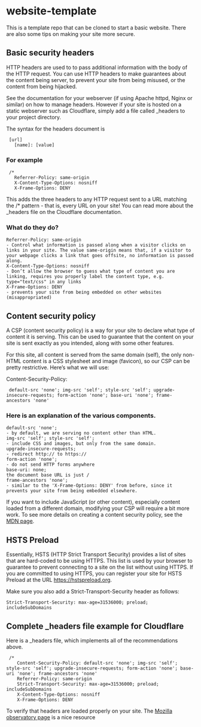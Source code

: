# website-template

This is a template repo that can be cloned to start a basic website.
There are also some tips on making your site more secure.


## Basic security headers
HTTP headers are used to to pass additional information with the body of the HTTP request.
You can use HTTP headers to make guarantees about the content being server, 
to prevent your site from being misused, or the content from being hijacked.

See the documentation for your webserver (if using Apache httpd, Nginx or similar) on how to manage headers.
However if your site is hosted on a static webserver such as Cloudflare, simply add a file called _headers to your project directory.

The syntax for the headers document is

     [url]
       [name]: [value]
 
### For example
 
     /*
       Referrer-Policy: same-origin
       X-Content-Type-Options: nosniff
       X-Frame-Options: DENY
  
This adds the three headers to any HTTP request sent to a URL matching the /* pattern - that is, every URL on your site!
You can read more about the _headers file on the Cloudflare documentation.


### What do they do?

    Referrer-Policy: same-origin
    - Control what information is passed along when a visitor clicks on links in your site. The value same-origin means that, if a visitor to your webpage clicks a link that goes offsite, no information is passed along.
    X-Content-Type-Options: nosniff
    - Don’t allow the browser to guess what type of content you are linking, requires you properly label the content type, e.g. type="text/css" in any links
    X-Frame-Options: DENY
    - prevents your site from being embedded on other websites (misappropriated)

## Content security policy

A CSP (content security policy) is a way for your site to declare what type of content it is serving. This can be used to guarantee that the content on your site is sent exactly as you intended, along with some other features.

For this site, all content is served from the same domain (self), the only non-HTML content is a CSS stylesheet and image (favicon), so our CSP can be pretty restrictive. Here’s what we will use:

Content-Security-Policy:

     default-src 'none'; img-src 'self'; style-src 'self'; upgrade-insecure-requests; form-action 'none'; base-uri 'none'; frame-ancestors 'none'

### Here is an explanation of the various components.

    default-src 'none';
    - by default, we are serving no content other than HTML.
    img-src 'self'; style-src 'self';
    - include CSS and images, but only from the same domain.
    upgrade-insecure-requests;
    - redirect http:// to https://
    form-action 'none';
    - do not send HTTP forms anywhere
    base-uri: none;
    the document base URL is just /
    frame-ancestors 'none';
    - similar to the 'X-Frame-Options: DENY' from before, since it prevents your site from being embedded elsewhere.

If you want to include JavaScript (or other content), especially content loaded from a different domain, modifying your CSP will require a bit more work.
To see more details on creating a content security policy, see the <a href="https://developer.mozilla.org/en-US/docs/Web/HTTP/CSP#writing_a_policy">MDN page</a>.


## HSTS Preload

Essentially, HSTS (HTTP Strict Transport Security) provides a list of sites that are hard-coded to be using HTTPS.
This list is used by your browser to guarantee to prevent connecting to a site on the list without using HTTPS.
If you are committed to using HTTPS, you can register your site for HSTS Preload at the URL https://hstspreload.org.

Make sure you also add a Strict-Transport-Security header as follows:

    Strict-Transport-Security: max-age=31536000; preload; includeSubDomains


## Complete _headers file example for Cloudflare

Here is a _headers file, which implements all of the recommendations above.

     /*
        Content-Security-Policy: default-src 'none'; img-src 'self'; style-src 'self'; upgrade-insecure-requests; form-action 'none'; base-uri 'none'; frame-ancestors 'none'
        Referrer-Policy: same-origin
        Strict-Transport-Security: max-age=31536000; preload; includeSubDomains
        X-Content-Type-Options: nosniff
        X-Frame-Options: DENY

To verify that headers are loaded properly on your site. The <a href="https://observatory.mozilla.org/analyze/cobalt.pages.dev">Mozilla observatory page</a> is a nice resource
